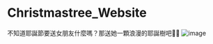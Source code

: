 # Christmastree_Website
不知道耶誕節要送女朋友什麼嗎？那送她一顆浪漫的耶誕樹吧🎅🎅
![image](https://github.com/Superliverbun/Christmastree_Website/assets/113052517/83a32dc4-7b51-44c5-a140-71df2669baa1)
